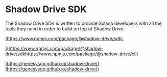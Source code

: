# Shadow Drive SDK

The Shadow Drive SDK is written to provide Solana developers with all the tools they need in order to build on top of Shadow Drive.



[https://www.npmjs.com/package/@shadow-drive/sdk\
](https://www.npmjs.com/package/@shadow-drive/sdkhttps://www.npmjs.com/package/@shadow-drive/cli)

[https://genesysgo.github.io/shadow-drive/](https://genesysgo.github.io/shadow-drive/)
